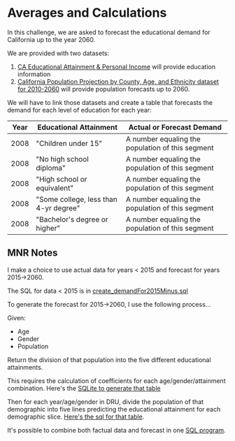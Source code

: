 # Averages and Calculations

In this challenge, we are asked to forecast the educational demand for California up to the year 2060.

We are provided with two datasets:
1. [CA Educational Attainment & Personal Income](https://data.ca.gov/dataset/ca-educational-attainment-personal-income) will provide education information
2. [California Population Projection by County, Age, and Ethnicity dataset for 2010-2060](https://data.ca.gov/dataset/california-population-projection-county-age-gender-and-ethnicity/resource/cd0453ba-a6db-4542#{}) will provide population forecasts up to 2060.

We will have to link those datasets and create a table that forecasts the demand for each level of education for each year:

| Year | Educational Attainment | Actual or Forecast Demand |
|---|---|---|
| 2008 | "Children under 15" | A number equaling the population of this segment |
| 2008 | "No high school diploma" | A number equaling the population of this segment |
| 2008 | "High school or equivalent" | A number equaling the population of this segment |
| 2008 | "Some college, less than 4-yr degree" | A number equaling the population of this segment |
| 2008 | "Bachelor's degree or higher" | A number equaling the population of this segment |

## MNR Notes
I make a choice to use actual data for years < 2015 and forecast for years 2015->2060.

The SQL for data < 2015 is in [create_demandFor2015Minus.sql](create_demandFor2015Minus.sql)

To generate the forecast for 2015->2060, I use the following process...

Given:
* Age
* Gender
* Population

Return the division of that population into the five different educational attainments.

This requires the calculation of coefficients for each age/gender/attainment combination. Here's the [SQLite to generate that table](create_demographicSplit.sql)


Then for each year/age/gender in DRU, divide the population of that demographic into five lines predicting the educational attainment for each demographic slice. [Here's the sql for that table](create_demandFor2015Plus).

It's possible to combine both factual data and forecast in one [SQL program](entireDemandReport.sql).
